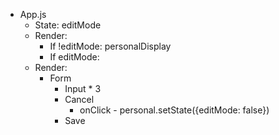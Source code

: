 - App.js
  <!-- Components -->
    <!-- 1. Personal.js -->
    - State: editMode
    - Render:
      - If !editMode: personalDisplay
      - If editMode: <PersonalEdit />
    <!-- 2. PersonalEdit.js -->
    - Render:
      - Form
        - Input * 3
        - Cancel
          - onClick - personal.setState({editMode: false})
        - Save

